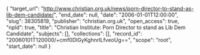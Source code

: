 {
  "target_url": "http://www.christian.org.uk/news/porn-director-to-stand-as-lib-dem-candidate/", 
  "end_date": null, 
  "date": "2006-01-01T12:00:00", 
  "slug": 38305819, 
  "publisher": "christian.org.uk", 
  "open_access": true, 
  "npld": true, 
  "title": "Christian Institute: Porn Director to stand as Lib Dem Candidate", 
  "subjects": [], 
  "collections": [], 
  "record_id": "20060101T120000/+cmf0DlGyKghnrILfveoUg==", 
  "scope": "root", 
  "start_date": null
}

